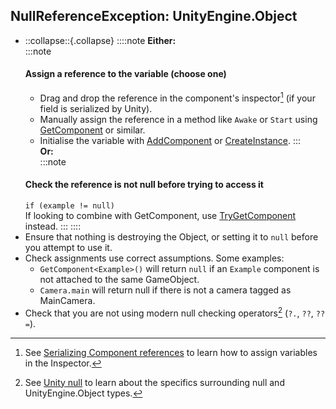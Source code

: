## NullReferenceException: UnityEngine.Object
- ::collapse::{.collapse}
::::note
**Either:**  
:::note
  #### Assign a reference to the variable (choose one)
  - Drag and drop the reference in the component's inspector[^1] (if your field is serialized by Unity).
  - Manually assign the reference in a method like `Awake` or `Start` using [GetComponent](https://docs.unity3d.com/ScriptReference/GameObject.GetComponent.html) or similar.
  - Initialise the variable with [AddComponent](https://docs.unity3d.com/ScriptReference/GameObject.AddComponent.html) or [CreateInstance](https://docs.unity3d.com/ScriptReference/ScriptableObject.CreateInstance.html).
:::  
  **Or:**  
:::note
  #### Check the reference is not null before trying to access it  
  `if (example != null)`  
  If looking to combine with GetComponent, use [TryGetComponent](https://docs.unity3d.com/ScriptReference/Component.TryGetComponent.html) instead.
:::
::::
- Ensure that nothing is destroying the Object, or setting it to `null` before you attempt to use it.
- Check assignments use correct assumptions. Some examples:
    - `GetComponent<Example>()` will return `null` if an `Example` component is not attached to the same GameObject.
    - `Camera.main` will return null if there is not a camera tagged as MainCamera.
- Check that you are not using modern null checking operators[^2] (`?.`, `??`, `??=`).

[^1]: See [Serializing Component references](../../../Variables/Other%20Members/Serializing%20Component%20References.md) to learn how to assign variables in the Inspector.
[^2]: See [Unity null](../../../Other/Unity%20Null.md) to learn about the specifics surrounding null and UnityEngine.Object types.